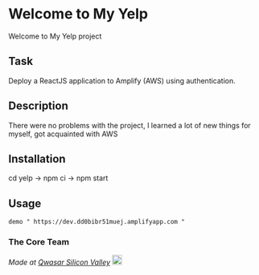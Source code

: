 # Welcome to My Yelp
Welcome to My Yelp project

## Task
Deploy a ReactJS application to Amplify (AWS) using authentication.

## Description
There were no problems with the project, I learned a lot of new things for myself, got acquainted with AWS

## Installation
cd yelp -> npm ci -> npm start

## Usage

```
demo " https://dev.dd0bibr51muej.amplifyapp.com "
```

### The Core Team


<span><i>Made at <a href='https://qwasar.io'>Qwasar Silicon Valley</a></i></span>
<span><img alt='Qwasar Silicon Valley Logo' src='https://storage.googleapis.com/qwasar-public/qwasar-logo_50x50.png' width='20px'></span>
